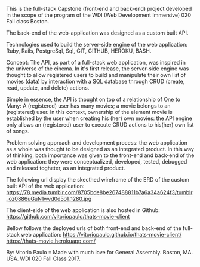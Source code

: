 This is the full-stack Capstone (front-end and back-end) project developed in
the scope of the program of the WDI (Web Development Immersive) 020 Fall
class Boston.

The back-end of the web-application was designed as a custom built API.

Technologies used to build the server-side engine of the web application:
Ruby, Rails, PostgreSql, Sql, GIT, GITHUB, HEROKU, BASH.

Concept: The API, as part of a full-stack web application, was inspired in
the universe of the cinema. In it's first release, the server-side engine was
thought to allow registered users to build and manipulate their own list of
movies (data) by interaction with a SQL database through CRUD (create, read,
update, and delete) actions.

Simple in essence, the API is thought on top of a relationship of One to Many:
A (registered) user has many movies; a movie belongs to an (registered) user.
In this context, ownership of the element movie is established by the user when
creating his (her) own movies: the API engine only allows an (registered) user
to execute CRUD actions to his(her) own list of songs.

Problem solving approach and development process: the web application as a
whole was thought to be designed as an integrated product. In this way of
thinking, both importance was given to the front-end and back-end of the
web application: they were conceptualized, developed, tested, debugged and
released togheter, as an integrated product.

The following url display the skecthed wireframe of the ERD of the custom built
API of the web application:
https://78.media.tumblr.com/8705bde8be267488811b7a6a34a624f3/tumblr_oz0886uGuN1wvd0d5o1_1280.jpg

The client-side of the web application is also hosted in Github:
https://github.com/vitoriopaulo/thats-movie-client

Bellow follows the deployed urls of both front-end and back-end of the
full-stack web application:
https://vitoriopaulo.github.io/thats-movie-client/
https://thats-movie.herokuapp.com/

By: Vitorio Paulo :: Made with much love for General Assembly.
Boston, MA. USA. WDI 020 Fall Class 2017.
